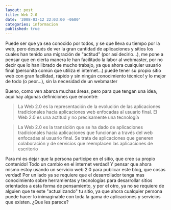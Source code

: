 ```yaml
---
layout: post
title: Web 2.0
date: '2008-03-12 22:03:00 -0600'
categories: informacion
published: true
---
```


Puede ser que ya sea conocido por todos, y se que lleva su tiempo por la web, pero después de ver la gran cantidad de aplicaciones y sitios los cuales han tenido una migración de "actitud" (por así decirlo…), me pone a pensar que en cierta manera le han facilitado la labor al webmaster, por no decir que lo han librado de mucho trabajo, ya que ahora cualquier usuario final (personita común que utiliza el internet…) puede tener su propio sitio web con gran facilidad, rápido y sin ningún conocimiento técnico! y lo mejor de todo (o peor…), sin la necesidad de un webmaster

Bueno, como ven abarca muchas áreas, pero para que tengan una idea, aquí hay algunas definiciones que encontré:

> La Web 2.0 es la representación de la evolución de las aplicaciones tradicionales hacia aplicaciones web enfocadas al usuario final. El Web 2.0 es una actitud y no precisamente una tecnología

> La Web 2.0 es la transición que se ha dado de aplicaciones tradicionales hacia aplicaciones que funcionan a través del web enfocadas al usuario final. Se trata de aplicaciones que generen colaboración y de servicios que reemplacen las aplicaciones de escritorio

Para mi es dejar que la persona participe en el sitio, que cree su propio contenido! Todo un cambio en el internet verdad! Y pensar que ahora mismo estoy usando un servicio web 2.0 para publicar este blog, que cosas verdad! Por un lado ya se requiere que el desarrollador tenga mas conocimiento sobre herramientas y tecnologías para desarrollar sitios orientados a esta forma de pensamiento, y por el otro, ya no se requiere de alguien que te este "actualizando" tu sitio, ya que ahora cualquier persona puede hacer lo inimaginable con toda la gama de aplicaciones y servicios que existen. ¿Que les parece?
